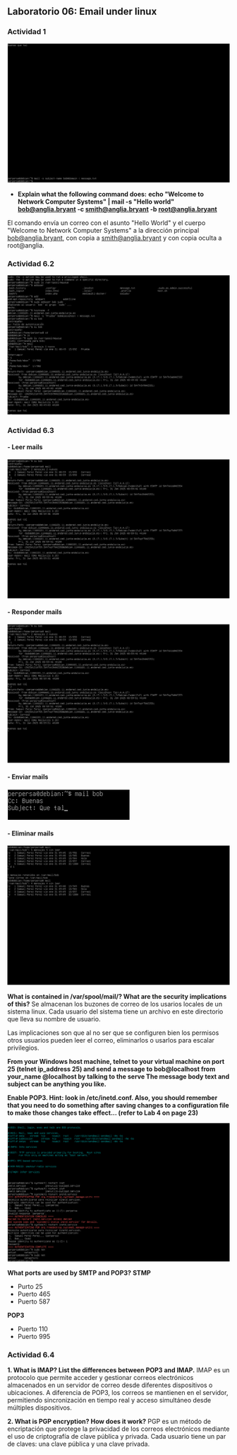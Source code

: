 ## Laboratorio 06: Email under linux 

### Actividad 1
![](https://github.com/Sperper/DespliegueDeAplicacionesWeb/blob/master/Imagenes/Ejercicio_6.1.png?raw=true)

- **Explain what the following command does:**
**echo "Welcome to Network Computer Systems" | mail -s "Hello world" bob@anglia.bryant -c smith@anglia.bryant -b root@anglia.bryant**

El comando envía un correo con el asunto "Hello World" y el cuerpo "Welcome to Network Computer Systems" a la dirección principal bob@anglia.bryant, con copia a smith@anglia.bryant y con copia oculta a root@anglia.

### Actividad 6.2
![](https://github.com/Sperper/DespliegueDeAplicacionesWeb/blob/master/Imagenes/Ejercicio_6.2.png?raw=true)

### Actividad 6.3

#### - Leer mails
![](https://github.com/Sperper/DespliegueDeAplicacionesWeb/blob/master/Imagenes/Ejercicio_6.3_Leer.png?raw=true)

#### - Responder mails
![](https://github.com/Sperper/DespliegueDeAplicacionesWeb/blob/master/Imagenes/Ejercicio_6.3_Leer.png?raw=true)

#### - Enviar mails
![](https://github.com/Sperper/DespliegueDeAplicacionesWeb/blob/master/Imagenes/Ejercicio_6.3_Enviar.png?raw=true)

#### - Eliminar mails
![](https://github.com/Sperper/DespliegueDeAplicacionesWeb/blob/master/Imagenes/Ejercicio_6.3_Eliminar.png?raw=true)

**What is contained in /var/spool/mail/? What are the security implications of this?**
Se almacenan los buzones de correo de los usarios locales de un sistema linux. Cada usuario del sistema tiene un archivo en este directorio que lleva su nombre de usuario.

Las implicaciones son que al no ser que se configuren bien los permisos otros usuarios pueden leer el correo, eliminarlos o usarlos para escalar privilegios.

**From your Windows host machine, telnet to your virtual machine on port 25 (telnet ip_address 25) and send a message to bob@localhost from your_name @localhost by talking to the serve The message body text and subject can be anything you like.**

**Enable POP3. Hint: look in /etc/inetd.conf. Also, you should remember that you need to do something after saving changes to a configuration file to make those changes take effect... (refer to Lab 4 on page 23)**

![](https://github.com/Sperper/DespliegueDeAplicacionesWeb/blob/master/Imagenes/Ejercicio_6.3_POP3.png?raw=true)

**What ports are used by SMTP and POP3?**
**STMP**
- Purto 25
- Puerto 465
- Puerto 587

**POP3**
- Puerto 110
- Puerto 995

### Actividad 6.4
**1. What is IMAP? List the differences between POP3 and IMAP.**
IMAP es un protocolo que permite acceder y gestionar correos electrónicos almacenados en un servidor de correo desde diferentes dispositivos o ubicaciones. A diferencia de POP3, los correos se mantienen en el servidor, permitiendo sincronización en tiempo real y acceso simultáneo desde múltiples dispositivos.

**2. What is PGP encryption? How does it work?**
PGP es un método de encriptación que protege la privacidad de los correos electrónicos mediante el uso de criptografía de clave pública y privada. Cada usuario tiene un par de claves: una clave pública y una clave privada.